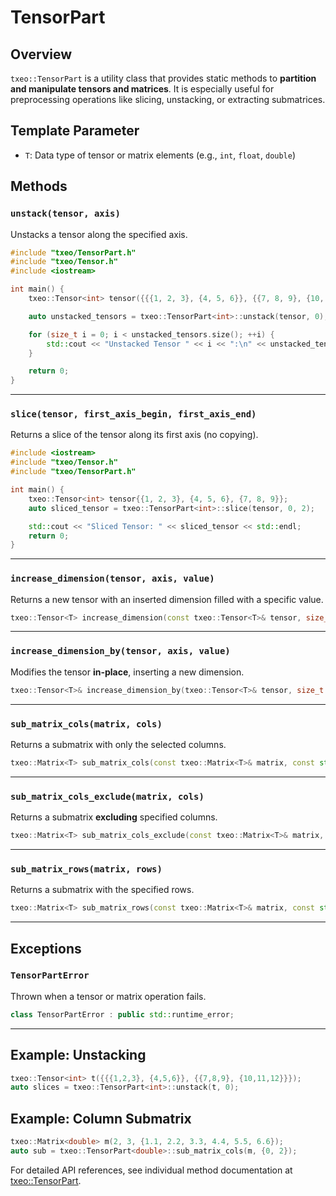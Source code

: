 # TensorPart

## Overview

`txeo::TensorPart` is a utility class that provides static methods to **partition and manipulate tensors and matrices**. It is especially useful for preprocessing operations like slicing, unstacking, or extracting submatrices.


## Template Parameter

- `T`: Data type of tensor or matrix elements (e.g., `int`, `float`, `double`)

## Methods

### `unstack(tensor, axis)`

Unstacks a tensor along the specified axis.

```cpp
#include "txeo/TensorPart.h"
#include "txeo/Tensor.h"
#include <iostream>

int main() {
    txeo::Tensor<int> tensor({{{1, 2, 3}, {4, 5, 6}}, {{7, 8, 9}, {10, 11, 12}}});

    auto unstacked_tensors = txeo::TensorPart<int>::unstack(tensor, 0);

    for (size_t i = 0; i < unstacked_tensors.size(); ++i) {
        std::cout << "Unstacked Tensor " << i << ":\n" << unstacked_tensors[i] << std::endl;
    }

    return 0;
}
```

---

### `slice(tensor, first_axis_begin, first_axis_end)`

Returns a slice of the tensor along its first axis (no copying).

```cpp
#include <iostream>
#include "txeo/Tensor.h"
#include "txeo/TensorPart.h"

int main() {
    txeo::Tensor<int> tensor{{1, 2, 3}, {4, 5, 6}, {7, 8, 9}};
    auto sliced_tensor = txeo::TensorPart<int>::slice(tensor, 0, 2);

    std::cout << "Sliced Tensor: " << sliced_tensor << std::endl;
    return 0;
}
```

---

### `increase_dimension(tensor, axis, value)`

Returns a new tensor with an inserted dimension filled with a specific value.

```cpp
txeo::Tensor<T> increase_dimension(const txeo::Tensor<T>& tensor, size_t axis, T value);
```

---

### `increase_dimension_by(tensor, axis, value)`

Modifies the tensor **in-place**, inserting a new dimension.

```cpp
txeo::Tensor<T>& increase_dimension_by(txeo::Tensor<T>& tensor, size_t axis, T value);
```

---

### `sub_matrix_cols(matrix, cols)`

Returns a submatrix with only the selected columns.

```cpp
txeo::Matrix<T> sub_matrix_cols(const txeo::Matrix<T>& matrix, const std::vector<size_t>& cols);
```

---

### `sub_matrix_cols_exclude(matrix, cols)`

Returns a submatrix **excluding** specified columns.

```cpp
txeo::Matrix<T> sub_matrix_cols_exclude(const txeo::Matrix<T>& matrix, const std::vector<size_t>& cols);
```

---

### `sub_matrix_rows(matrix, rows)`

Returns a submatrix with the specified rows.

```cpp
txeo::Matrix<T> sub_matrix_rows(const txeo::Matrix<T>& matrix, const std::vector<size_t>& rows);
```

---

## Exceptions

### `TensorPartError`

Thrown when a tensor or matrix operation fails.

```cpp
class TensorPartError : public std::runtime_error;
```

---

## Example: Unstacking

```cpp
txeo::Tensor<int> t({{{1,2,3}, {4,5,6}}, {{7,8,9}, {10,11,12}}});
auto slices = txeo::TensorPart<int>::unstack(t, 0);
```

## Example: Column Submatrix

```cpp
txeo::Matrix<double> m(2, 3, {1.1, 2.2, 3.3, 4.4, 5.5, 6.6});
auto sub = txeo::TensorPart<double>::sub_matrix_cols(m, {0, 2});
```

For detailed API references, see individual method documentation at [txeo::TensorPart](https://txeo-doc.netlify.app/classtxeo_1_1_tensor_part.html).
